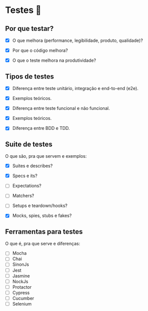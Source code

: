 # Testes :penguin:

## Por que testar?
- [x] O que melhora (performance, legibilidade, produto, qualidade)?
- [x] Por que o código melhora?
- [x] O que o teste melhora na produtividade?


## Tipos de testes
- [x] Diferença entre teste unitário, integração e end-to-end (e2e).
- [x] Exemplos teóricos.
- [x] Diferença entre teste funcional e não funcional.
- [x] Exemplos teóricos.
- [x] Diferença entre BDD e TDD.


## Suite de testes

O que são, pra que servem e exemplos:

- [x] Suites e describes?
- [x] Specs e its?
- [ ] Expectations?
- [ ] Matchers?
- [ ] Setups e teardown/hooks?
- [x] Mocks, spies, stubs e fakes?


## Ferramentas para testes

O que é, pra que serve e diferenças:

- [ ] Mocha
- [ ] Chai
- [ ] SinonJs
- [ ] Jest
- [ ] Jasmine
- [ ] NockJs
- [ ] Protactor
- [ ] Cypress
- [ ] Cucumber
- [ ] Selenium

